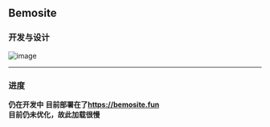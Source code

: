 ## Bemosite
### 开发与设计
![image](https://github.com/Mengbooo/BemoSite/assets/143786942/a38787dc-dbb3-44fe-8708-2868bc61f82b)

---
### 进度
**仍在开发中**
**目前部署在了<https://bemosite.fun>**<br>
**目前仍未优化，故此加载很慢**
